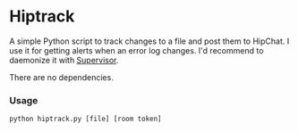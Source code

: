 Hiptrack
========

A simple Python script to track changes to a file and post them to HipChat.  I
use it for getting alerts when an error log changes.  I'd recommend to
daemonize it with [Supervisor](http://supervisord.org/).

There are no dependencies.

### Usage

    python hiptrack.py [file] [room token]
